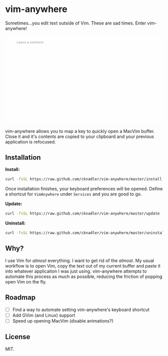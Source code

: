 # vim-anywhere

Sometimes...you edit text outside of Vim. These are sad times. Enter
vim-anywhere!

![demo](demo.gif)

vim-anywhere allows you to map a key to quickly open a MacVim buffer. Close it
and it's contents are copied to your clipboard and your previous application is
refocused.

## Installation

__Install:__

```bash
curl -fsSL https://raw.github.com/cknadler/vim-anywhere/master/install | sh
```

Once installation finishes, your keyboard preferences will be opened. Define
a shortcut for `VimAnywhere` under `Services` and you are good to go.

__Update:__

```bash
curl -fsSL https://raw.github.com/cknadler/vim-anywhere/master/update | sh
```

__Uninstall:__

```bash
curl -fsSL https://raw.github.com/cknadler/vim-anywhere/master/uninstall | sh
```

## Why?

I use Vim for _almost_ everything. I want to get rid of the _almost_. My usual
workflow is to open Vim, copy the text out of my current buffer and paste it
into whatever applicaiton I was just using. vim-anywhere attempts to automate
this process as much as possible, reducing the friction of popping open Vim on
the fly.

## Roadmap

- &#x2610; Find a way to automate setting vim-anywhere's keyboard shortcut
- &#x2610; Add GVim (and Linux) support
- &#x2610; Speed up opening MacVim (disable animations?)

## License

MIT.
